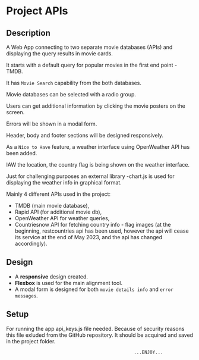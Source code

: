 # Project APIs

## Description

A Web App connecting to two separate movie databases (APIs) and displaying the query results in movie cards.

It starts with a default query for popular movies in the first end point - TMDB.

It has `Movie Search` capability from the both databases.

Movie databases can be selected with a radio group.

Users can get additional information by clicking the movie posters on the screen.

Errors will be shown in a modal form.

Header, body and footer sections will be designed responsively.

As a `Nice to Have` feature, a weather interface using OpenWeather API has been added.

IAW the location, the country flag is being shown on the weather interface.

Just for challenging purposes an external library -chart.js is used for displaying the weather info in graphical format.

Mainly 4 different APIs used in the project:
- TMDB (main movie database),
- Rapid API (for additional movie db),
- OpenWeather API for weather queries,
- Countriesnow API for fetching country info - flag images (at the beginning, restcountries api has been used, however the api will cease its service at the end of May 2023, and the api has changed accordingly).

## Design

- A **responsive** design created.
- **Flexbox** is used for the main alignment tool.
- A modal form is designed for both `movie details info` and `error messages`.

## Setup

For running the app api_keys.js file needed. Because of security reasons this file exluded from the GitHub repository. It should be acquired and saved in the project folder.


                                                    ...ENJOY...